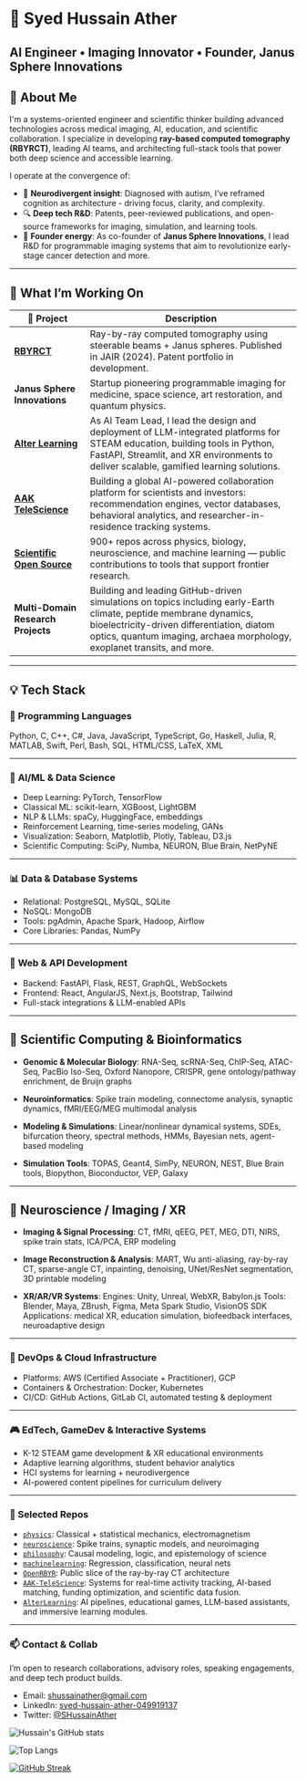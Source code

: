 # 🧠 Syed Hussain Ather

## **AI Engineer • Imaging Innovator • Founder, Janus Sphere Innovations**

## 🔬 About Me

I'm a systems-oriented engineer and scientific thinker building advanced technologies across medical imaging, AI, education, and scientific collaboration. I specialize in developing **ray-based computed tomography (RBYRCT)**, leading AI teams, and architecting full-stack tools that power both deep science and accessible learning.

I operate at the convergence of:

* 🧠 **Neurodivergent insight**: Diagnosed with autism, I’ve reframed cognition as architecture - driving focus, clarity, and complexity.
* 🔍 **Deep tech R\&D**: Patents, peer-reviewed publications, and open-source frameworks for imaging, simulation, and learning tools.
* 💼 **Founder energy**: As co-founder of **Janus Sphere Innovations**, I lead R\&D for programmable imaging systems that aim to revolutionize early-stage cancer detection and more.

---

## 🚀 What I’m Working On

| 🧬 Project                                                    | Description                                                                                                                                                                                                                                 |
| ------------------------------------------------------------- | ------------------------------------------------------------------------------------------------------------------------------------------------------------------------------------------------------------------------------------------- |
| [**RBYRCT**](https://aakscience.com)                          | Ray-by-ray computed tomography using steerable beams + Janus spheres. Published in JAIR (2024). Patent portfolio in development.                                                                                                            |
| **Janus Sphere Innovations**                                  | Startup pioneering programmable imaging for medicine, space science, art restoration, and quantum physics.                                                                                                                                  |
| [**Alter Learning**](https://alter-learning.com)              | As AI Team Lead, I lead the design and deployment of LLM-integrated platforms for STEAM education, building tools in Python, FastAPI, Streamlit, and XR environments to deliver scalable, gamified learning solutions.                      |
| [**AAK TeleScience**](https://aakscience.com)                 | Building a global AI-powered collaboration platform for scientists and investors: recommendation engines, vector databases, behavioral analytics, and researcher-in-residence tracking systems.                                             |
| [**Scientific Open Source**](https://github.com/HussainAther) | 900+ repos across physics, biology, neuroscience, and machine learning — public contributions to tools that support frontier research.                                                                                                      |
| **Multi-Domain Research Projects**                            | Building and leading GitHub-driven simulations on topics including early-Earth climate, peptide membrane dynamics, bioelectricity-driven differentiation, diatom optics, quantum imaging, archaea morphology, exoplanet transits, and more. |

---

## 💡 Tech Stack

### 🔣 **Programming Languages**

Python, C, C++, C#, Java, JavaScript, TypeScript, Go, Haskell, Julia, R, MATLAB, Swift, Perl, Bash, SQL, HTML/CSS, LaTeX, XML

---

### 🧠 **AI/ML & Data Science**

* Deep Learning: PyTorch, TensorFlow
* Classical ML: scikit-learn, XGBoost, LightGBM
* NLP & LLMs: spaCy, HuggingFace, embeddings
* Reinforcement Learning, time-series modeling, GANs
* Visualization: Seaborn, Matplotlib, Plotly, Tableau, D3.js
* Scientific Computing: SciPy, Numba, NEURON, Blue Brain, NetPyNE

---

### 📊 **Data & Database Systems**

* Relational: PostgreSQL, MySQL, SQLite
* NoSQL: MongoDB
* Tools: pgAdmin, Apache Spark, Hadoop, Airflow
* Core Libraries: Pandas, NumPy

---

### 🧱 **Web & API Development**

* Backend: FastAPI, Flask, REST, GraphQL, WebSockets
* Frontend: React, AngularJS, Next.js, Bootstrap, Tailwind
* Full-stack integrations & LLM-enabled APIs

---

## 🧪 **Scientific Computing & Bioinformatics**

* **Genomic & Molecular Biology**:
  RNA-Seq, scRNA-Seq, ChIP-Seq, ATAC-Seq, PacBio Iso-Seq, Oxford Nanopore, CRISPR, gene ontology/pathway enrichment, de Bruijn graphs

* **Neuroinformatics**:
  Spike train modeling, connectome analysis, synaptic dynamics, fMRI/EEG/MEG multimodal analysis

* **Modeling & Simulations**:
  Linear/nonlinear dynamical systems, SDEs, bifurcation theory, spectral methods, HMMs, Bayesian nets, agent-based modeling

* **Simulation Tools**:
  TOPAS, Geant4, SimPy, NEURON, NEST, Blue Brain tools, Biopython, Bioconductor, VEP, Galaxy

---

## 🧠 **Neuroscience / Imaging / XR**

* **Imaging & Signal Processing**:
  CT, fMRI, qEEG, PET, MEG, DTI, NIRS, spike train stats, ICA/PCA, ERP modeling

* **Image Reconstruction & Analysis**:
  MART, Wu anti-aliasing, ray-by-ray CT, sparse-angle CT, inpainting, denoising, UNet/ResNet segmentation, 3D printable modeling

* **XR/AR/VR Systems**:
  Engines: Unity, Unreal, WebXR, Babylon.js
  Tools: Blender, Maya, ZBrush, Figma, Meta Spark Studio, VisionOS SDK
  Applications: medical XR, education simulation, biofeedback interfaces, neuroadaptive design

---

### 🧠 **DevOps & Cloud Infrastructure**

* Platforms: AWS (Certified Associate + Practitioner), GCP
* Containers & Orchestration: Docker, Kubernetes
* CI/CD: GitHub Actions, GitLab CI, automated testing & deployment

---

### 🎮 **EdTech, GameDev & Interactive Systems**

* K-12 STEAM game development & XR educational environments
* Adaptive learning algorithms, student behavior analytics
* HCI systems for learning + neurodivergence
* AI-powered content pipelines for curriculum delivery

---

### 🧬 Selected Repos  
- [`physics`](https://github.com/HussainAther/physics): Classical + statistical mechanics, electromagnetism  
- [`neuroscience`](https://github.com/HussainAther/neuroscience): Spike trains, synaptic models, and neuroimaging  
- [`philosophy`](https://github.com/HussainAther/philosophy): Causal modeling, logic, and epistemology of science  
- [`machinelearning`](https://github.com/HussainAther/machinelearning): Regression, classification, neural nets  
- [`OpenRBYR`](https://github.com/HussainAther/OpenRBYR): Public slice of the ray-by-ray CT architecture  
- [`AAK-TeleScience`](https://github.com/HussainAther): Systems for real-time activity tracking, AI-based matching, funding optimization, and scientific data fusion.  
- [`AlterLearning`](https://github.com/HussainAther): AI pipelines, educational games, LLM-based assistants, and immersive learning modules.

---

### 📫 Contact & Collab  
I’m open to research collaborations, advisory roles, speaking engagements, and deep tech product builds.  
- Email: shussainather@gmail.com  
- LinkedIn: [syed-hussain-ather-049919137](https://linkedin.com/in/syed-hussain-ather-049919137)  
- Twitter: [@SHussainAther](https://twitter.com/SHussainAther)  


![Hussain's GitHub stats](https://github-readme-stats.vercel.app/api?username=HussainAther&show_icons=true&theme=radical)  

![Top Langs](https://github-readme-stats.vercel.app/api/top-langs/?username=HussainAther&layout=compact&theme=radical)

[![GitHub Streak](https://github-readme-streak-stats.herokuapp.com?user=HussainAther&theme=radical)](https://git.io/streak-stats)


